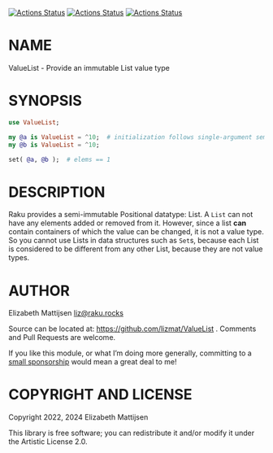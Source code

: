[![Actions Status](https://github.com/lizmat/ValueList/actions/workflows/linux.yml/badge.svg)](https://github.com/lizmat/ValueList/actions) [![Actions Status](https://github.com/lizmat/ValueList/actions/workflows/macos.yml/badge.svg)](https://github.com/lizmat/ValueList/actions) [![Actions Status](https://github.com/lizmat/ValueList/actions/workflows/windows.yml/badge.svg)](https://github.com/lizmat/ValueList/actions)

NAME
====

ValueList - Provide an immutable List value type

SYNOPSIS
========

```raku
use ValueList;

my @a is ValueList = ^10;  # initialization follows single-argument semantics
my @b is ValueList = ^10;

set( @a, @b );  # elems == 1
```

DESCRIPTION
===========

Raku provides a semi-immutable Positional datatype: List. A `List` can not have any elements added or removed from it. However, since a list **can** contain containers of which the value can be changed, it is not a value type. So you cannot use Lists in data structures such as `Set`s, because each List is considered to be different from any other List, because they are not value types.

AUTHOR
======

Elizabeth Mattijsen <liz@raku.rocks>

Source can be located at: https://github.com/lizmat/ValueList . Comments and Pull Requests are welcome.

If you like this module, or what I’m doing more generally, committing to a [small sponsorship](https://github.com/sponsors/lizmat/) would mean a great deal to me!

COPYRIGHT AND LICENSE
=====================

Copyright 2022, 2024 Elizabeth Mattijsen

This library is free software; you can redistribute it and/or modify it under the Artistic License 2.0.

